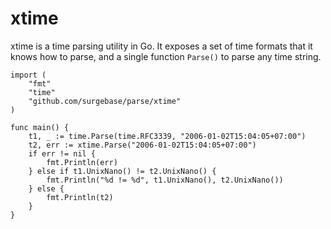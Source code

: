 xtime
=====

xtime is a time parsing utility in Go. It exposes a set of time formats that it knows how to parse, and a single function `Parse()` to parse any time string.

```
import (
	"fmt"
	"time"
	"github.com/surgebase/parse/xtime"
)

func main() {
	t1, _ := time.Parse(time.RFC3339, "2006-01-02T15:04:05+07:00")
	t2, err := xtime.Parse("2006-01-02T15:04:05+07:00")
	if err != nil {
		fmt.Println(err)
	} else if t1.UnixNano() != t2.UnixNano() {
		fmt.Println("%d != %d", t1.UnixNano(), t2.UnixNano())
	} else {
		fmt.Println(t2)
	}
}
```